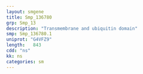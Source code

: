 ```yaml
---
layout: smgene
title: Smp_136780
grp: Smp_13
description: "Transmembrane and ubiquitin domain"
smp: Smp_136780.1
uniprot: "G4VFZ9"
length:   843
cdd: "ns"
kk: ns
categories: sm
---
```

